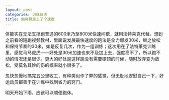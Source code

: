 ```yaml
---
layout: post
categories: 训练日志
title: 勉强算是上了个速度
---
```


体能实在无法支撑跑普通的600米乃至800米快速间歇，就用法特莱克代替。想到之前看的短跑视频教材，里面说发展最快速度的跑法是全力爆发30米，继之放松和保持节奏的30米，如是反复几次，作为一组训练；这次用在了法特莱克训练里，感觉马马虎虎——好处是30米加速也来不及加上去，强度高不了，所以跑不动的情况还是很少。更大的好处是这样跑没有需要硬顶的时候，随时放弃变为放松，受莫名其妙的伤的概率就小很多了。

忽快忽慢地搞完五公里收工，有种类似作了弊的感觉，但无耻地安慰自己一下，好运动员都善于在训练中找到省力的窍门。

明天开始下雨，应该可以顺便跑休。
